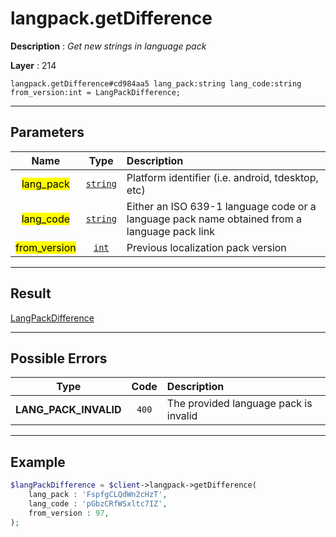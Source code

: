 # langpack.getDifference

**Description** : *Get new strings in language pack*

**Layer** : 214

```tl
langpack.getDifference#cd984aa5 lang_pack:string lang_code:string from_version:int = LangPackDifference;
```

---

## Parameters

| Name | Type | Description |
| :---: | :---: | :--- |
| <mark>lang_pack</mark> | [`string`](type/string) | Platform identifier (i.e. android, tdesktop, etc) |
| <mark>lang_code</mark> | [`string`](type/string) | Either an ISO 639-1 language code or a language pack name obtained from a language pack link |
| <mark>from_version</mark> | [`int`](type/int) | Previous localization pack version |

---

## Result

[LangPackDifference](type/LangPackDifference)

---

## Possible Errors

| Type | Code | Description |
| :---: | :---: | :--- |
| **LANG_PACK_INVALID** | `400` | The provided language pack is invalid |

---

## Example

```php
$langPackDifference = $client->langpack->getDifference(
	lang_pack : 'FspfgCLQdWn2cHzT',
	lang_code : 'pGbzCRfWSxltc7IZ',
	from_version : 97,
);
```